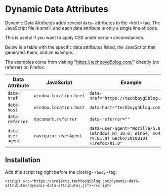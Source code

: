 # Dynamic Data Attributes
Dynamic Data Attributes adds several `data-` attributes to the `<html>` tag. The JavaScript file is small, and each data attribute is only a single line of code.

This is useful if you want to apply CSS under certain circumstances.

Below is a table with the specific data attributes listed, the JavaScript that generates them, and an example.

The examples come from visiting "https://techboyg5blog.com/" directly (no referrer) on Firefox.

| Data Attribute | JavaScript | Example |
| -------------- | ---------- | ------- |
| `data-href` | `window.location.href` | `data-href="https://techboyg5blog.com/"` |
| `data-host` | `window.location.host` | `data-host="techboyg5blog.com"` |
| `data-referrer` | `document.referrer` | `data-referrer=""` |
| `data-user-agent` | `navigator.userAgent` | `data-user-agent="Mozilla/5.0 (Windows NT 10.0; Win64; x64; rv:81.0) Gecko/20100101 Firefox/81.0"` |

## Installation
Add this script tag right before the closing `</body>` tag:

    <script src="https://projects.techboyg5blog.com/dynamic-data-attributes/dynamic-data-attributes.js"></script>
